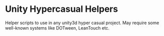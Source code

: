 # Unity Hypercasual Helpers
 Helper scripts to use in any unity3d hyper casual project. May require some well-known systems like DOTween, LeanTouch etc.